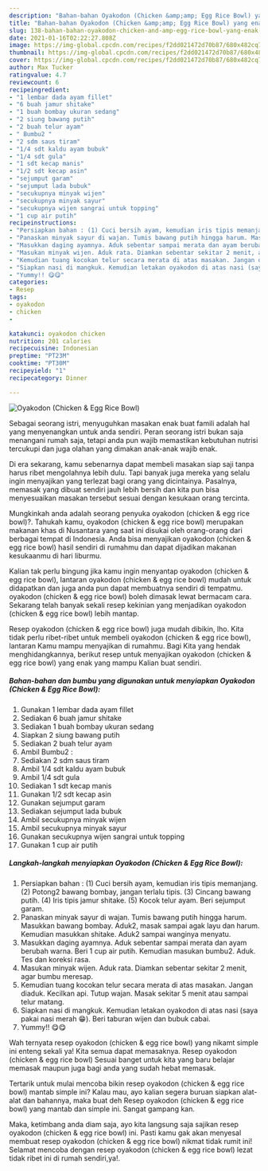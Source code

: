 ```yaml
---
description: "Bahan-bahan Oyakodon (Chicken &amp;amp; Egg Rice Bowl) yang enak Untuk Jualan"
title: "Bahan-bahan Oyakodon (Chicken &amp;amp; Egg Rice Bowl) yang enak Untuk Jualan"
slug: 138-bahan-bahan-oyakodon-chicken-and-amp-egg-rice-bowl-yang-enak-untuk-jualan
date: 2021-01-16T02:22:27.808Z
image: https://img-global.cpcdn.com/recipes/f2dd021472d70b87/680x482cq70/oyakodon-chicken-egg-rice-bowl-foto-resep-utama.jpg
thumbnail: https://img-global.cpcdn.com/recipes/f2dd021472d70b87/680x482cq70/oyakodon-chicken-egg-rice-bowl-foto-resep-utama.jpg
cover: https://img-global.cpcdn.com/recipes/f2dd021472d70b87/680x482cq70/oyakodon-chicken-egg-rice-bowl-foto-resep-utama.jpg
author: Max Tucker
ratingvalue: 4.7
reviewcount: 6
recipeingredient:
- "1 lembar dada ayam fillet"
- "6 buah jamur shitake"
- "1 buah bombay ukuran sedang"
- "2 siung bawang putih"
- "2 buah telur ayam"
- " Bumbu2 "
- "2 sdm saus tiram"
- "1/4 sdt kaldu ayam bubuk"
- "1/4 sdt gula"
- "1 sdt kecap manis"
- "1/2 sdt kecap asin"
- "sejumput garam"
- "sejumput lada bubuk"
- "secukupnya minyak wijen"
- "secukupnya minyak sayur"
- "secukupnya wijen sangrai untuk topping"
- "1 cup air putih"
recipeinstructions:
- "Persiapkan bahan : (1) Cuci bersih ayam, kemudian iris tipis memanjang. (2) Potong2 bawang bombay, jangan terlalu tipis. (3) Cincang bawang putih. (4) Iris tipis jamur shitake. (5) Kocok telur ayam. Beri sejumput garam."
- "Panaskan minyak sayur di wajan. Tumis bawang putih hingga harum. Masukkan bawang bombay. Aduk2, masak sampai agak layu dan harum. Kemudian masukkan shitake. Aduk2 sampai wanginya menyatu."
- "Masukkan daging ayamnya. Aduk sebentar sampai merata dan ayam berubah warna. Beri 1 cup air putih. Kemudian masukan bumbu2. Aduk. Tes dan koreksi rasa."
- "Masukan minyak wijen. Aduk rata. Diamkan sebentar sekitar 2 menit, agar bumbu meresap."
- "Kemudian tuang kocokan telur secara merata di atas masakan. Jangan diaduk. Kecilkan api. Tutup wajan. Masak sekitar 5 menit atau sampai telur matang."
- "Siapkan nasi di mangkuk. Kemudian letakan oyakodon di atas nasi (saya pakai nasi merah 😁). Beri taburan wijen dan bubuk cabai."
- "Yummy!! 😋😋"
categories:
- Resep
tags:
- oyakodon
- chicken
- 

katakunci: oyakodon chicken  
nutrition: 201 calories
recipecuisine: Indonesian
preptime: "PT23M"
cooktime: "PT30M"
recipeyield: "1"
recipecategory: Dinner

---
```



![Oyakodon (Chicken &amp; Egg Rice Bowl)](https://img-global.cpcdn.com/recipes/f2dd021472d70b87/680x482cq70/oyakodon-chicken-egg-rice-bowl-foto-resep-utama.jpg)

Sebagai seorang istri, menyuguhkan masakan enak buat famili adalah hal yang menyenangkan untuk anda sendiri. Peran seorang istri bukan saja menangani rumah saja, tetapi anda pun wajib memastikan kebutuhan nutrisi tercukupi dan juga olahan yang dimakan anak-anak wajib enak.

Di era  sekarang, kamu sebenarnya dapat membeli masakan siap saji tanpa harus ribet mengolahnya lebih dulu. Tapi banyak juga mereka yang selalu ingin menyajikan yang terlezat bagi orang yang dicintainya. Pasalnya, memasak yang dibuat sendiri jauh lebih bersih dan kita pun bisa menyesuaikan masakan tersebut sesuai dengan kesukaan orang tercinta. 



Mungkinkah anda adalah seorang penyuka oyakodon (chicken &amp; egg rice bowl)?. Tahukah kamu, oyakodon (chicken &amp; egg rice bowl) merupakan makanan khas di Nusantara yang saat ini disukai oleh orang-orang dari berbagai tempat di Indonesia. Anda bisa menyajikan oyakodon (chicken &amp; egg rice bowl) hasil sendiri di rumahmu dan dapat dijadikan makanan kesukaanmu di hari liburmu.

Kalian tak perlu bingung jika kamu ingin menyantap oyakodon (chicken &amp; egg rice bowl), lantaran oyakodon (chicken &amp; egg rice bowl) mudah untuk didapatkan dan juga anda pun dapat membuatnya sendiri di tempatmu. oyakodon (chicken &amp; egg rice bowl) boleh dimasak lewat bermacam cara. Sekarang telah banyak sekali resep kekinian yang menjadikan oyakodon (chicken &amp; egg rice bowl) lebih mantap.

Resep oyakodon (chicken &amp; egg rice bowl) juga mudah dibikin, lho. Kita tidak perlu ribet-ribet untuk membeli oyakodon (chicken &amp; egg rice bowl), lantaran Kamu mampu menyajikan di rumahmu. Bagi Kita yang hendak menghidangkannya, berikut resep untuk menyajikan oyakodon (chicken &amp; egg rice bowl) yang enak yang mampu Kalian buat sendiri.

<!--inarticleads1-->

##### Bahan-bahan dan bumbu yang digunakan untuk menyiapkan Oyakodon (Chicken &amp; Egg Rice Bowl):

1. Gunakan 1 lembar dada ayam fillet
1. Sediakan 6 buah jamur shitake
1. Sediakan 1 buah bombay ukuran sedang
1. Siapkan 2 siung bawang putih
1. Sediakan 2 buah telur ayam
1. Ambil  Bumbu2 :
1. Sediakan 2 sdm saus tiram
1. Ambil 1/4 sdt kaldu ayam bubuk
1. Ambil 1/4 sdt gula
1. Sediakan 1 sdt kecap manis
1. Gunakan 1/2 sdt kecap asin
1. Gunakan sejumput garam
1. Sediakan sejumput lada bubuk
1. Ambil secukupnya minyak wijen
1. Ambil secukupnya minyak sayur
1. Gunakan secukupnya wijen sangrai untuk topping
1. Gunakan 1 cup air putih




<!--inarticleads2-->

##### Langkah-langkah menyiapkan Oyakodon (Chicken &amp; Egg Rice Bowl):

1. Persiapkan bahan : (1) Cuci bersih ayam, kemudian iris tipis memanjang. (2) Potong2 bawang bombay, jangan terlalu tipis. (3) Cincang bawang putih. (4) Iris tipis jamur shitake. (5) Kocok telur ayam. Beri sejumput garam.
1. Panaskan minyak sayur di wajan. Tumis bawang putih hingga harum. Masukkan bawang bombay. Aduk2, masak sampai agak layu dan harum. Kemudian masukkan shitake. Aduk2 sampai wanginya menyatu.
1. Masukkan daging ayamnya. Aduk sebentar sampai merata dan ayam berubah warna. Beri 1 cup air putih. Kemudian masukan bumbu2. Aduk. Tes dan koreksi rasa.
1. Masukan minyak wijen. Aduk rata. Diamkan sebentar sekitar 2 menit, agar bumbu meresap.
1. Kemudian tuang kocokan telur secara merata di atas masakan. Jangan diaduk. Kecilkan api. Tutup wajan. Masak sekitar 5 menit atau sampai telur matang.
1. Siapkan nasi di mangkuk. Kemudian letakan oyakodon di atas nasi (saya pakai nasi merah 😁). Beri taburan wijen dan bubuk cabai.
1. Yummy!! 😋😋




Wah ternyata resep oyakodon (chicken &amp; egg rice bowl) yang nikamt simple ini enteng sekali ya! Kita semua dapat memasaknya. Resep oyakodon (chicken &amp; egg rice bowl) Sesuai banget untuk kita yang baru belajar memasak maupun juga bagi anda yang sudah hebat memasak.

Tertarik untuk mulai mencoba bikin resep oyakodon (chicken &amp; egg rice bowl) mantab simple ini? Kalau mau, ayo kalian segera buruan siapkan alat-alat dan bahannya, maka buat deh Resep oyakodon (chicken &amp; egg rice bowl) yang mantab dan simple ini. Sangat gampang kan. 

Maka, ketimbang anda diam saja, ayo kita langsung saja sajikan resep oyakodon (chicken &amp; egg rice bowl) ini. Pasti kamu gak akan menyesal membuat resep oyakodon (chicken &amp; egg rice bowl) nikmat tidak rumit ini! Selamat mencoba dengan resep oyakodon (chicken &amp; egg rice bowl) lezat tidak ribet ini di rumah sendiri,ya!.

